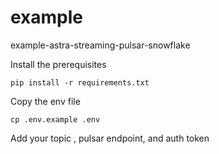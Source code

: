 # example
example-astra-streaming-pulsar-snowflake


Install the prerequisites 
```
pip install -r requirements.txt
```

Copy the env file
```
cp .env.example .env
```

Add your topic , pulsar endpoint, and auth token 